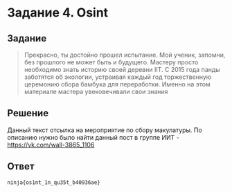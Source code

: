 # Задание 4. Osint

## Задание

> Прекрасно, ты достойно прошел испытание. Мой ученик, запомни, без прошлого не может быть и будущего. Мастеру просто необходимо знать историю своей деревни IIT. С 2015 года панды заботятся об экологии, устраивая каждый год торжественную церемонию сбора бамбука для переработки. Именно на этом материале мастера увековечивали свои знания

## Решение

Данный текст отсылка на мероприятие по сбору макулатуры. По описанию нужно было найти данный пост в группе ИИТ - https://vk.com/wall-3865_1106

## Ответ

`ninja{os1nt_1n_qu35t_b40936ae}`
